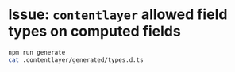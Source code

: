 # Issue: `contentlayer` allowed field types on computed fields

```bash
npm run generate
cat .contentlayer/generated/types.d.ts
```